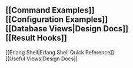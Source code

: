 [[Command Examples]]  
[[Configuration Examples]]  
[[Database Views|Design Docs]]  
[[Result Hooks]]
-----
[[Erlang Shell|Erlang Shell Quick Reference]]  
[[Useful Views|Design Docs]]  